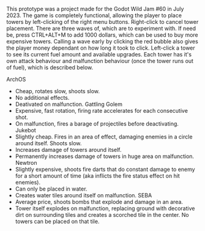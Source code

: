 This prototype was a project made for the Godot Wild Jam #60 in July 2023. 
The game is completely functional, allowing the player to place towers by left-clicking of the right menu buttons. Right-click to cancel tower placement. 
There are three waves of, which are to experiment with. If need be, press CTRL+ALT+M to add 1000 dollars, which can be used to buy more expensive towers. Calling a wave early by clicking the red bubble also gives the player money dependant on how long it took to click.
Left-click a tower to see its current fuel amount and available upgrades.
Each tower has it's own attack behaviour and malfunction behaviour (once the tower runs out of fuel), which is described below.

ArchOS
- Cheap, rotates slow, shoots slow.
- No additional effects.
- Deativated on malfunction.
Gattling Golem
- Expensive, fast rotation, firing rate accelerates for each consecutive shot.
- On malfunction, fires a barage of projectiles before deactivating.
Jukebot
- Slightly cheap. Fires in an area of effect, damaging enemies in a circle around itself. Shoots slow.
- Increases damage of towers around itself.
- Permanently increases damage of towers in huge area on malfunction.
Newtron
- Slightly expensive, shoots fire darts that do constant damage to enemy for a short amount of time (aka inflicts the fire status effect on hit enemies).
- Can only be placed in water.
- Creates water tiles around itself on malfunction.
SEBA
- Average price, shoots bombs that explode and damage in an area.
- Tower itself explodes on malfunction, replacing ground with decorative dirt on surrounding tiles and creates a scorched tile in the center. No towers can be placed on that tile.
